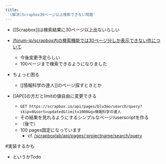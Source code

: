 ```yaml
---
title:
 '(解決)Scrapbox30ページ以上検索できない問題'
---
```


- [[Scrapbox]]は検索結果に30ページ以上出ないらしい
- [/forum-jp/scrapbox内の検索機能では30ページ分しか表示できない件について](https://scrapbox.io/forum-jp/scrapbox内の検索機能では30ページ分しか表示できない件について)
    - 今後変更予定らしい
    - 100ページまで検索できるようになりました
- ちょっと困る
    - [[情報科学の達人]]のページ探すときとか

- [[API]]の方だとlimitの値自由に変更できる
    - `GET https://scrapbox.io/api/pages/blu3mo/search/query?skip=0&sort=updated&limit=1000&q=情報科学の達人`
    - その結果を見れるようにするシンプルなページ/userscriptを作る
    - （後で）
    - 100 pages固定になっています
        - cf. [/scrapboxlab/api/pages/:projectname/search/query](https://scrapbox.io/scrapboxlab/api/pages/:projectname/search/query)

#実装するかも
- というかTodo

